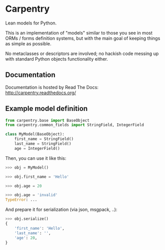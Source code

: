 # Carpentry

Lean models for Python.

This is an implementation of "models" similar to those you see in most
ORMs / forms definition systems, but with the main goal of keeping
things as simple as possible.

No metaclasses or descriptors are involved; no hackish code messing up
with standard Python objects functionality either.

## Documentation

Documentation is hosted by Read The Docs: http://carpentry.readthedocs.org/


## Example model definition

```python
from carpentry.base import BaseObject
from carpentry.common_fields import StringField, IntegerField

class MyModel(BaseObject):
    first_name = StringField()
	last_name = StringField()
	age = IntegerField()
```

Then, you can use it like this:

```python
>>> obj = MyModel()

>>> obj.first_name = 'Hello'

>>> obj.age = 20

>>> obj.age = 'invalid'
TypeError: ...
```

And prepare it for serialization (via json, msgpack, ..):

```python
>>> obj.serialize()
{
    'first_name': 'Hello',
	'last_name': '',
	'age': 20,
}
```
